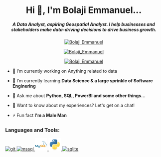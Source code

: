 <h1 align="center">Hi 👋, I'm Bolaji Emmanuel...</h1>
<h5 align="center">A Data Analyst, aspiring Geospatial Analyst. I help businesses and stakeholders make data-driving decisions to drive business growth.</h5>

<p align="center"> <a href="https://www.linkedin.com/in/bolaji-emmanuel-ayodeji-7a3466155"><img src="https://img.shields.io/badge/-Connect With Bolaji%20Emmanuel-blue?logo=linkedin&style=for-the-badge" alt="Bolaji Emmanuel" /></a>
<p align="center"> <a href="https://twitter.com/BolajiEmmanue14?t=QxlQCSH46anJxuGZtk0bdA&s=09"><img src="https://img.shields.io/badge/-Follow Bolaji_Emmanuel-white?logo=twitter&style=for-the-badge" alt="Bolaji_Emmanuel" /></a> </p>
<p align="center"> <a href="https://instagram.com/bolaji_emmanuel_?igshid=MTA2NDdkNWE="><img src="https://img.shields.io/badge/-Follow Bolaji%20Emmanuel-white?logo=instagram&style=for-the-badge" alt="Bolaji Emmanuel" /></a>



- 🔭 I’m currently working on Anything related to data

- 🌱 I’m currently learning **Data Science & a large sprinkle of Software Enginering**

- 💬 Ask me about **Python, SQL, PowerBI and some other things...**

- 📄 Want to know about my experiences? Let's get on a chat!

- ⚡ Fun fact **I'm a Male Man**



<h3 align="left">Languages and Tools:</h3>
<p align="left"> <a href="https://git-scm.com/" target="_blank" rel="noreferrer"> <img src="https://www.vectorlogo.zone/logos/git-scm/git-scm-icon.svg" alt="git" width="40" height="40"/> </a> <a href="https://www.microsoft.com/en-us/sql-server" target="_blank" rel="noreferrer"> <img src="https://www.svgrepo.com/show/303229/microsoft-sql-server-logo.svg" alt="mssql" width="40" height="40"/> </a> <a href="https://www.mysql.com/" target="_blank" rel="noreferrer"> <img src="https://raw.githubusercontent.com/devicons/devicon/master/icons/mysql/mysql-original-wordmark.svg" alt="mysql" width="40" height="40"/> </a> <a href="https://www.python.org" target="_blank" rel="noreferrer"> <img src="https://raw.githubusercontent.com/devicons/devicon/master/icons/python/python-original.svg" alt="python" width="40" height="40"/> </a> <a href="https://www.sqlite.org/" target="_blank" rel="noreferrer"> <img src="https://www.vectorlogo.zone/logos/sqlite/sqlite-icon.svg" alt="sqlite" width="40" height="40"/> </a> </p>
